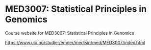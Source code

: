 # MED3007: Statistical Principles in Genomics

Course website for MED3007: Statistical Principles in Genomics

https://www.uio.no/studier/emner/medisin/med/MED3007/index.html


